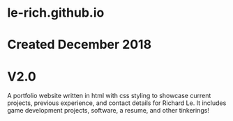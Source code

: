 # le-rich.github.io
# Created December 2018
# V2.0

A portfolio website written in html with css styling to showcase current projects, previous experience, and contact details for Richard Le.
It includes game development projects, software, a resume, and other tinkerings!

